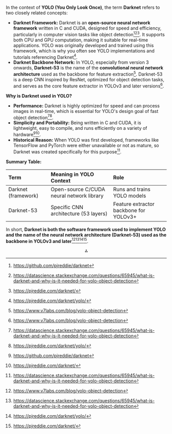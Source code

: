 
In the context of **YOLO (You Only Look Once)**, the term **Darknet** refers to two closely related concepts:

- **Darknet Framework:**
Darknet is an **open-source neural network framework** written in C and CUDA, designed for speed and efficiency, particularly in computer vision tasks like object detection[^1][^2][^3]. It supports both CPU and GPU computation, making it suitable for real-time applications. YOLO was originally developed and trained using this framework, which is why you often see YOLO implementations and tutorials referencing Darknet[^4].
- **Darknet Backbone Network:**
In YOLO, especially from version 3 onwards, **Darknet-53** is the name of the **convolutional neural network architecture** used as the backbone for feature extraction[^5]. Darknet-53 is a deep CNN inspired by ResNet, optimized for object detection tasks, and serves as the core feature extractor in YOLOv3 and later versions[^5].

**Why is Darknet used in YOLO?**

- **Performance:** Darknet is highly optimized for speed and can process images in real-time, which is essential for YOLO's design goal of fast object detection[^2][^4].
- **Simplicity and Portability:** Being written in C and CUDA, it is lightweight, easy to compile, and runs efficiently on a variety of hardware[^1][^3].
- **Historical Reason:** When YOLO was first developed, frameworks like TensorFlow and PyTorch were either unavailable or not as mature, so Darknet was created specifically for this purpose[^2].

**Summary Table:**


| Term | Meaning in YOLO Context | Role |
| :-- | :-- | :-- |
| Darknet (framework) | Open-source C/CUDA neural network library | Runs and trains YOLO models |
| Darknet-53 | Specific CNN architecture (53 layers) | Feature extractor backbone for YOLOv3+ |

In short, **Darknet is both the software framework used to implement YOLO and the name of the neural network architecture (Darknet-53) used as the backbone in YOLOv3 and later**[^5][^2][^4][^3].

<div style="text-align: center">⁂</div>

[^1]: https://github.com/pjreddie/darknet

[^2]: https://datascience.stackexchange.com/questions/65945/what-is-darknet-and-why-is-it-needed-for-yolo-object-detection

[^3]: https://pjreddie.com/darknet/

[^4]: https://pjreddie.com/darknet/yolo/

[^5]: https://www.v7labs.com/blog/yolo-object-detection

[^6]: https://github.com/hank-ai/darknet

[^7]: https://www.linkedin.com/pulse/overview-yolo-darknet-shubham-kumar-singh

[^8]: https://github.com/mdv3101/darknet-yolov3

[^9]: https://en.wikipedia.org/wiki/You_Only_Look_Once

[^10]: https://www.reddit.com/r/MachineLearning/comments/1d8a22c/d_comparing_darknetyolo_and_yolov10/


